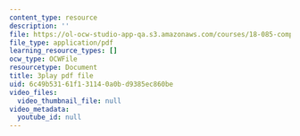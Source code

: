 ```yaml
---
content_type: resource
description: ''
file: https://ol-ocw-studio-app-qa.s3.amazonaws.com/courses/18-085-computational-science-and-engineering-i-fall-2008/6c49b53161f131140a0bd9385ec860be_0BAMQmT-tf0.pdf
file_type: application/pdf
learning_resource_types: []
ocw_type: OCWFile
resourcetype: Document
title: 3play pdf file
uid: 6c49b531-61f1-3114-0a0b-d9385ec860be
video_files:
  video_thumbnail_file: null
video_metadata:
  youtube_id: null
---
```

